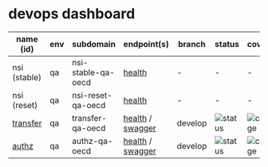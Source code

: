 # devops dashboard

|name (id)|env|subdomain|endpoint(s)|branch|status|coverage|
|---|---|---|---|---|---|---|
|nsi (stable)|qa|nsi-stable-qa-oecd|[health](http://nsi-stable-qa-oecd.redpelicans.com/health)|-|-|-|
|nsi (reset)|qa|nsi-reset-qa-oecd|[health](http://nsi-reset-qa-oecd.redpelicans.com/health)|-|-|-|
|[transfer](https://gitlab.com/sis-cc/.stat-suite/dotstatsuite-core-transfer)|qa|transfer-qa-oecd|[health](http://transfer-qa-oecd.redpelicans.com/health) / [swagger](http://transfer-qa-oecd.redpelicans.com/swagger)|develop|![status](https://gitlab.com/sis-cc/.stat-suite/dotstatsuite-core-transfer/badges/develop/build.svg?style=flat-square)|![coverage](https://gitlab.com/sis-cc/.stat-suite/dotstatsuite-core-transfer/badges/develop/coverage.svg?style=flat-square)|
|[authz](https://gitlab.com/sis-cc/.stat-suite/dotstatsuite-core-auth-management)|qa|authz-qa-oecd|[health](http://authz-qa-oecd.redpelicans.com/health) / [swagger](http://authz-qa-oecd.redpelicans.com/swagger)|develop|![status](https://gitlab.com/sis-cc/.stat-suite/dotstatsuite-core-auth-management/badges/develop/build.svg?style=flat-square)|![coverage](https://gitlab.com/sis-cc/.stat-suite/dotstatsuite-core-auth-management/badges/develop/coverage.svg?style=flat-square)
